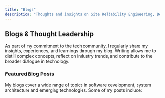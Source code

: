 ```yaml
---
title: "Blogs"
description: "Thoughts and insights on Site Reliability Engineering, DevOps, and more."
---
```


## Blogs & Thought Leadership

As part of my commitment to the tech community, I regularly share my insights, experiences, and learnings through my blog. Writing allows me to distill complex concepts, reflect on industry trends, and contribute to the broader dialogue in technology.

### Featured Blog Posts

My blogs cover a wide range of topics in software development, system architecture and emerging technologies.
Some of my posts include:
